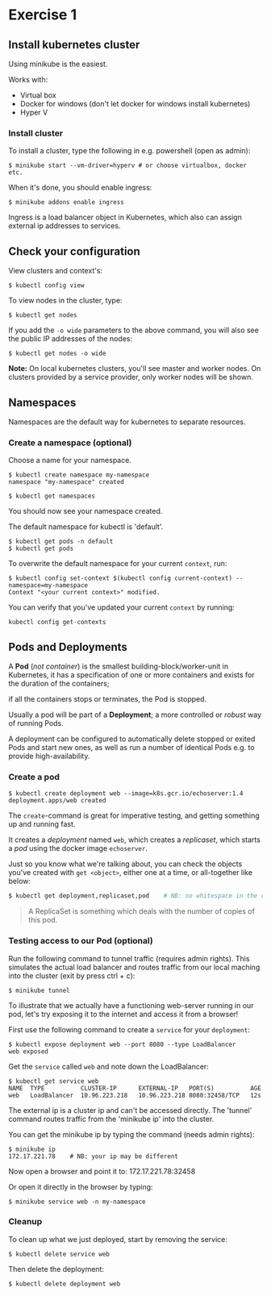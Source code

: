 # Exercise 1

## Install kubernetes cluster

Using minikube is the easiest.

Works with:

* Virtual box
* Docker for windows (don't let docker for windows install kubernetes)
* Hyper V

### Install cluster

To install a cluster, type the following in e.g. powershell (open as admin):

```shell
$ minikube start --vm-driver=hyperv # or choose virtualbox, docker etc.
```

When it's done, you should enable ingress:

```shell
$ minikube addons enable ingress
```

Ingress is a load balancer object in Kubernetes, which also can assign external ip addresses to services.

## Check your configuration

View clusters and context's:

```shell
$ kubectl config view
```

To view nodes in the cluster, type:

```shell
$ kubectl get nodes
```

If you add the `-o wide` parameters to the above command, you will also see the public IP addresses of the nodes:

```shell
$ kubectl get nodes -o wide
```

**Note:** On local kubernetes clusters, you'll see master and worker nodes. On clusters provided by a service provider, only worker nodes will be shown.

## Namespaces

Namespaces are the default way for kubernetes to separate resources.

### Create a namespace (optional)

Choose a name for your namespace.

```shell
$ kubectl create namespace my-namespace
namespace "my-namespace" created

$ kubectl get namespaces
```
You should now see your namespace created.

The default namespace for kubectl is 'default'.

```shell
$ kubectl get pods -n default
$ kubectl get pods
```

To overwrite the default namespace for your current `context`, run:

```shell
$ kubectl config set-context $(kubectl config current-context) --namespace=my-namespace
Context "<your current context>" modified.
```

You can verify that you've updated your current `context` by running:

```shell
kubectl config get-contexts
```

## Pods and Deployments

A **Pod** (*not container*) is the smallest building-block/worker-unit in Kubernetes, it has a specification of one or more containers and exists for the duration of the containers;

if all the containers stops or terminates, the Pod is stopped.

Usually a pod will be part of a **Deployment**; a more controlled or _robust_ way of running Pods.

A deployment can be configured to automatically delete stopped or exited Pods and start new ones, as well as run a number of identical Pods e.g. to provide high-availability.

### Create a pod

```shell
$ kubectl create deployment web --image=k8s.gcr.io/echoserver:1.4
deployment.apps/web created
```

The `create`-command is great for imperative testing, and getting something up and running fast.

It creates a _deployment_ named `web`, which creates a _replicaset_, which starts a _pod_ using the docker image `echoserver`.

Just so you know what we're talking about, you can check the objects you've created with `get <object>`, either one at a time, or all-together like below:

```bash
$ kubectl get deployment,replicaset,pod    # NB: no whitespace in the comma-separated list
```

> A ReplicaSet is something which deals with the number of copies of this pod.

### Testing access to our Pod (optional)

Run the following command to tunnel traffic (requires admin rights). This simulates the actual load balancer and routes traffic from our local maching into the cluster (exit by press ctrl + c):

```shell
$ minikube tunnel
```

To illustrate that we actually have a functioning web-server running in our pod, let's try exposing it to the internet and access it from a browser!

First use the following command to create a `service` for your `deployment`:

```shell
$ kubectl expose deployment web --port 8080 --type LoadBalancer
web exposed
```

Get the `service` called `web` and note down the LoadBalancer:

```shell
$ kubectl get service web
NAME  TYPE          CLUSTER-IP      EXTERNAL-IP   PORT(S)          AGE
web   LoadBalancer  10.96.223.218   10.96.223.218 8080:32458/TCP   12s
```

The external ip is a cluster ip and can't be accessed directly. The 'tunnel' command routes traffic from the 'minikube ip' into the cluster.

You can get the minikube ip by typing the command (needs admin rights):

```shell
$ minikube ip
172.17.221.78    # NB: your ip may be different
```

Now open a browser and point it to: 172.17.221.78:32458

Or open it directly in the browser by typing:

```shell
$ minikube service web -n my-namespace
```

### Cleanup

To clean up what we just deployed, start by removing the service:

```shell
$ kubectl delete service web
```

Then delete the deployment:

```shell
$ kubectl delete deployment web
```
